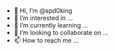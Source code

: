 - 👋 Hi, I’m @spd0king
- 👀 I’m interested in ...
- 🌱 I’m currently learning ...
- 💞️ I’m looking to collaborate on ...
- 📫 How to reach me ...

<!---
spd0king/spd0king is a ✨ special ✨ repository because its `README.md` (this file) appears on your GitHub profile.
You can click the Preview link to take a look at your changes.
--->
